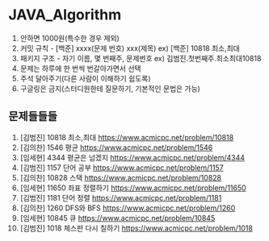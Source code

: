 # JAVA_Algorithm

1. 안하면 1000원(특수한 경우 제외)
2. 커밋 규칙 - [백준] xxxx(문제 번호) xxx(제목) ex) [백준] 10818 최소,최대
3. 패키지 구조 - 자기 이름, 몇 번째주, 문제번호 ex) 김범진.첫번째주.최소최대10818
4. 문제는 하루에 한 번씩 번갈아가면서 선택
5. 주석 달아주기(다른 사람이 이해하기 쉽도록)
6. 구글링은 금지(스터디원한테 질문하기, 기본적인 문법은 가능)

## 문제들들들
1. [김범진] 10818 최소,최대 https://www.acmicpc.net/problem/10818
2. [김의찬] 1546 평균 https://www.acmicpc.net/problem/1546
3. [임세현] 4344 평균은 넘겠지 https://www.acmicpc.net/problem/4344
4. [김범진] 1157 단어 공부 https://www.acmicpc.net/problem/1157
5. [김의찬] 10828 스택 https://www.acmicpc.net/problem/10828
6. [임세현] 11650 좌표 정렬하기 https://www.acmicpc.net/problem/11650
7. [김범진] 1181 단어 정렬 https://www.acmicpc.net/problem/1181
8. [김의찬] 1260 DFS와 BFS https://www.acmicpc.net/problem/1260
9. [임세현] 10845 큐 https://www.acmicpc.net/problem/10845
10. [김범진] 1018 체스판 다시 칠하기 https://www.acmicpc.net/problem/1018

